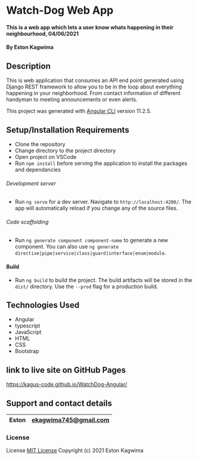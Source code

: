 # Watch-Dog Web App

#### This is a web app which lets a user know whats happening in their neighbourhood, 04/06/2021

#### By **Eston Kagwima**

## Description
This is web application that consumes an API end point generated using Django REST framework to allow you to be in the loop about everything happening in your neighborhood. From contact information of different handyman to meeting announcements or even alerts.

This project was generated with [Angular CLI](https://github.com/angular/angular-cli) version 11.2.5.

## Setup/Installation Requirements

- Clone the repository
- Change directory to the project directory
- Open project on VSCode
- Run `npm install` before serving the application to install the packages and dependancies

###### Development server

- Run `ng serve` for a dev server. Navigate to `http://localhost:4200/`. The app will automatically reload if you change any of the source files.

###### Code scaffolding

- Run `ng generate component component-name` to generate a new component. You can also use `ng generate directive|pipe|service|class|guard|interface|enum|module`.

#### Build

- Run `ng build` to build the project. The build artifacts will be stored in the `dist/` directory. Use the `--prod` flag for a production build.

## Technologies Used

- Angular
- typescript
- JavaScript
- HTML
- CSS
- Bootstrap

## link to live site on GitHub Pages

https://kagus-code.github.io/WatchDog-Angular/

## Support and contact details

| Eston | ekagwima745@gmail.com |
| ----- | --------------------- |

### License

License
[MIT License](https://choosealicense.com/licenses/mit/)
Copyright (c) 2021 Eston Kagwima
